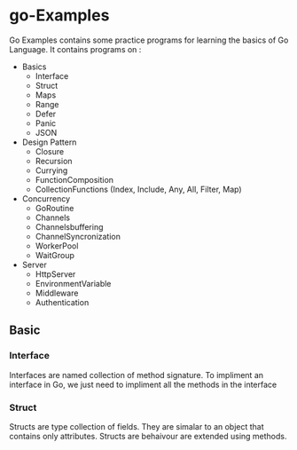 # go-Examples

Go Examples contains some practice programs for learning the basics of Go Language. 
It contains programs on :

- Basics
    - Interface
    - Struct
    - Maps
    - Range
    - Defer
    - Panic
    - JSON
- Design Pattern
    - Closure
    - Recursion
    - Currying
    - FunctionComposition
    - CollectionFunctions (Index, Include, Any, All, Filter, Map)
- Concurrency
    - GoRoutine
    - Channels
    - Channelsbuffering
    - ChannelSyncronization
    - WorkerPool
    - WaitGroup
- Server
    - HttpServer
    - EnvironmentVariable
    - Middleware
    - Authentication


## Basic

### Interface
Interfaces are named collection of method signature. To impliment an interface in Go, we just need to impliment all the methods in the interface

### Struct
Structs are type collection of fields. They are simalar to an object that contains only attributes.
Structs are behaivour are extended using methods.


